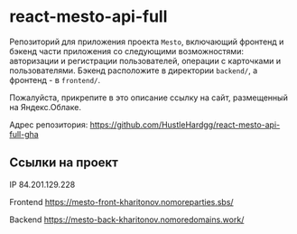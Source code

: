 
# react-mesto-api-full
Репозиторий для приложения проекта `Mesto`, включающий фронтенд и бэкенд части приложения со следующими возможностями: авторизации и регистрации пользователей, операции с карточками и пользователями. Бэкенд расположите в директории `backend/`, а фронтенд - в `frontend/`. 
  
Пожалуйста, прикрепите в это описание ссылку на сайт, размещенный на Яндекс.Облаке.

Адрес репозитория: https://github.com/HustleHardgg/react-mesto-api-full-gha

## Ссылки на проект

IP 84.201.129.228

Frontend https://mesto-front-kharitonov.nomoreparties.sbs/

Backend https://mesto-back-kharitonov.nomoredomains.work/
